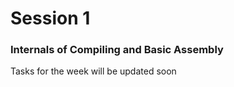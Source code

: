# Session 1

### Internals of Compiling and Basic Assembly

Tasks for the week will be updated soon
